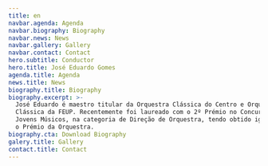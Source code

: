 ```yaml
---
title: en
navbar.agenda: Agenda
navbar.biography: Biography
navbar.news: News
navbar.gallery: Gallery
navbar.contact: Contact
hero.subtitle: Conductor
hero.title: José Eduardo Gomes
agenda.title: Agenda
news.title: News
biography.title: Biography
biography.excerpt: >-
  José Eduardo é maestro titular da Orquestra Clássica do Centro e Orquestra
  Clássica da FEUP. Recentemente foi laureado com o 2º Prémio no Concurso Prémio
  Jovens Músicos, na categoria de Direção de Orquestra, tendo obtido igualmente
  o Prémio da Orquestra.
biography.cta: Download Biography
galery.title: Gallery
contact.title: Contact
---
```


